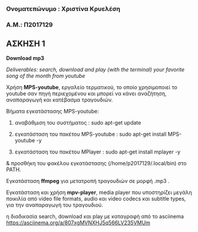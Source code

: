 ### Ονοματεπώνυμο : Χριστίνα Κρυελέση 
### Α.Μ.: Π2017129



## ΑΣΚΗΣΗ 1
**Download mp3**

*Deliverables: search, download and play (with the terminal) your favorite song of the month from youtube*

Χρήση **MPS-youtube**, εργαλείο τερματικού, το οποίο χρησιμοποιεί το youtube σαν πηγή περιεχομένου και μπορεί να κάνει αναζήτηση, αναπαραγωγή και κατέβασμα τραγουδιών.
 
 
Βήματα εγκατάστασης MPS-youtube:
1. αναβάθμιση του συστήματος :
 sudo apt-get update 


2. εγκατάσταση του πακέτου MPS-youtube :
 sudo apt-get install MPS-youtube -y


3. εγκατάσταση του πακέτου MPlayer :
 sudo apt-get install mplayer -y
 
 & προσθήκη του φακέλου εγκατάστασης (/home/p2017129/.local/bin) στο PATH.
 
Εγκατάσταση **ffmpeg**  για μετατροπή τραγουδιών σε μορφή .mp3 .


Εγκατάσταση και χρήση **mpv-player**, media player που υποστηρίζει μεγάλη ποικιλία από video file formats, audio και video codecs και subtitle types, για την αναπαραγωγή του τραγουδιού.

η διαδικασία search, download και play με καταγραφή από το asciinema
https://asciinema.org/a/807xgMVNXHJ5q566LV235VMUm
